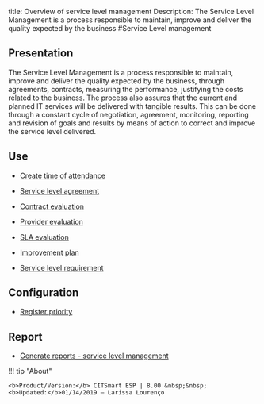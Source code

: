 title: Overview of service level management
Description: The Service Level Management is a process responsible to maintain, improve and deliver the quality expected by the business
#Service Level management

Presentation
----------------

The Service Level Management is a process responsible to maintain, improve and
deliver the quality expected by the business, through agreements, contracts,
measuring the performance, justifying the costs related to the business. The
process also assures that the current and planned IT services will be delivered
with tangible results. This can be done through a constant cycle of negotiation,
agreement, monitoring, reporting and revision of goals and results by means of
action to correct and improve the service level delivered.

Use
-------

- [Create time of attendance](/pt-br/citsmart-esp-8/processes/service-level/configuration/create-time-attendance.html)

- [Service level agreement](/pt-br/citsmart-esp-8/processes/service-level/use/service-level-agreement.html)

- [Contract evaluation](/pt-br/citsmart-esp-8/processes/service-level/use/contract-evaluation.html)

- [Provider evaluation](/pt-br/citsmart-esp-8/processes/service-level/use/provider-evaluation.html)

- [SLA evaluation](/pt-br/citsmart-esp-8/processes/service-level/use/SLA-evaluation.html)

- [Improvement plan](/pt-br/citsmart-esp-8/processes/service-level/use/improvement-plan.html)

- [Service level requirement](/pt-br/citsmart-esp-8/processes/service-level/use/service-level-requirement.html)

Configuration
-----------------

- [Register priority](/pt-br/citsmart-esp-8/processes/portfolio-and-catalog/configuration/register-priority.html)

Report
----------

- [Generate reports - service level management](/pt-br/citsmart-esp-8/processes/service-level/configuration/reports-service-level-management.html)

!!! tip "About"

    <b>Product/Version:</b> CITSmart ESP | 8.00 &nbsp;&nbsp;
    <b>Updated:</b>01/14/2019 – Larissa Lourenço
